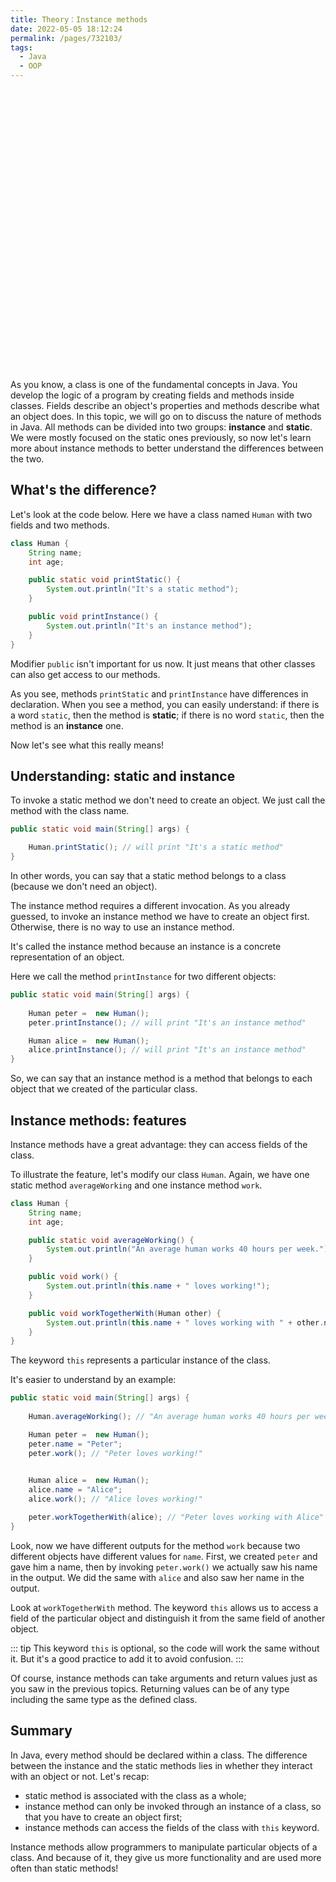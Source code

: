 ```yaml
---
title: Theory：Instance methods
date: 2022-05-05 18:12:24
permalink: /pages/732103/
tags:
  - Java
  - OOP
---
```

<div style="background-image: url(https://cdn.jsdelivr.net/gh/JimFKppt/Pictures@master/static_files/img/milad-fakurian-UiiHVEyxtyA-unsplash.jpg); background-size: cover;">
    <iframe :src="$withBase('/markmap/Markmap_Theory：Instance methods.html')" width="100%" height="450" frameborder="0" scrolling="No" leftmargin="0" topmargin="0"></iframe>
</div>

As you know, a class is one of the fundamental concepts in Java. You develop the logic of a program by creating fields and methods inside classes. Fields describe an object's properties and methods describe what an object does. In this topic, we will go on to discuss the nature of methods in Java. All methods can be divided into two groups: **instance** and **static**. We were mostly focused on the static ones previously, so now let's learn more about instance methods to better understand the differences between the two.

## What's the difference?

Let's look at the code below. Here we have a class named `Human` with two fields and two methods.

```java
class Human {
    String name;
    int age;

    public static void printStatic() {
        System.out.println("It's a static method");
    }

    public void printInstance() {
        System.out.println("It's an instance method");
    }
}
```

Modifier `public` isn't important for us now. It just means that other classes can also get access to our methods.

As you see, methods `printStatic` and `printInstance` have differences in declaration. When you see a method, you can easily understand: if there is a word `static`, then the method is **static**; if there is no word `static`, then the method is an **instance** one.

Now let's see what this really means!

## Understanding: static and instance

To invoke a static method we don't need to create an object. We just call the method with the class name.

```java
public static void main(String[] args) {

    Human.printStatic(); // will print "It's a static method"
}
```

In other words, you can say that a static method belongs to a class (because we don't need an object).

The instance method requires a different invocation. As you already guessed, to invoke an instance method we have to create an object first. Otherwise, there is no way to use an instance method.

It's called the instance method because an instance is a concrete representation of an object.

Here we call the method `printInstance` for two different objects:

```java
public static void main(String[] args) {
        
    Human peter =  new Human();
    peter.printInstance(); // will print "It's an instance method"

    Human alice =  new Human();
    alice.printInstance(); // will print "It's an instance method"
}
```

So, we can say that an instance method is a method that belongs to each object that we created of the particular class.

## Instance methods: features

Instance methods have a great advantage: they can access fields of the class.

To illustrate the feature, let's modify our class `Human`. Again, we have one static method `averageWorking` and one instance method `work`.

```java
class Human {
    String name;
    int age;

    public static void averageWorking() {
        System.out.println("An average human works 40 hours per week.");
    }

    public void work() {
        System.out.println(this.name + " loves working!");
    }

    public void workTogetherWith(Human other) {
        System.out.println(this.name + " loves working with " + other.name + '!');
    }
}
```

The keyword `this` represents a particular instance of the class.

It's easier to understand by an example:

```java
public static void main(String[] args) {
        
    Human.averageWorking(); // "An average human works 40 hours per week."

    Human peter =  new Human();
    peter.name = "Peter";
    peter.work(); // "Peter loves working!"

        
    Human alice =  new Human();
    alice.name = "Alice";
    alice.work(); // "Alice loves working!"

    peter.workTogetherWith(alice); // "Peter loves working with Alice"
}
```

Look, now we have different outputs for the method `work` because two different objects have different values for `name`. First, we created `peter` and gave him a name, then by invoking `peter.work()` we actually saw his name in the output. We did the same with `alice` and also saw her name in the output.

Look at `workTogetherWith` method. The keyword `this` allows us to access a field of the particular object and distinguish it from the same field of another object.


::: tip
This keyword `this` is optional, so the code will work the same without it. But it's a good practice to add it to avoid confusion.
:::


Of course, instance methods can take arguments and return values just as you saw in the previous topics. Returning values can be of any type including the same type as the defined class.

## Summary

In Java, every method should be declared within a class. The difference between the instance and the static methods lies in whether they interact with an object or not. Let's recap:

- static method is associated with the class as a whole;
- instance method can only be invoked through an instance of a class, so that you have to create an object first;
- instance methods can access the fields of the class with `this` keyword.

Instance methods allow programmers to manipulate particular objects of a class. And because of it, they give us more functionality and are used more often than static methods!